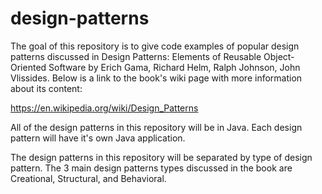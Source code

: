 # design-patterns
The goal of this repository is to give code examples of popular design patterns discussed in Design Patterns: Elements of Reusable Object-Oriented Software
by Erich Gama, Richard Helm, Ralph Johnson, John Vlissides.
Below is a link to the book's wiki page with more information about its content:

https://en.wikipedia.org/wiki/Design_Patterns

All of the design patterns in this repository will be in Java.
Each design pattern will have it's own Java application.

The design patterns in this repository will be separated by type of design pattern.
The 3 main design patterns types discussed in the book are Creational, Structural, and Behavioral.
